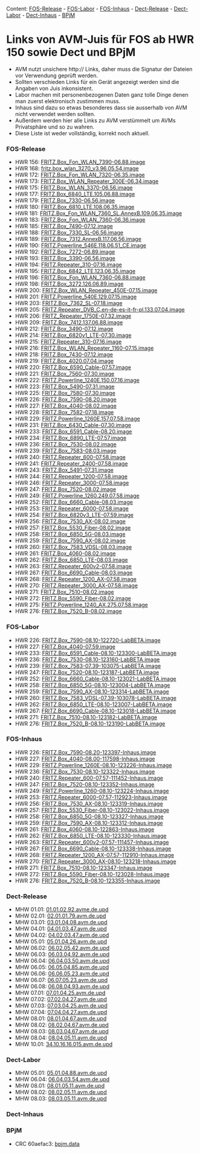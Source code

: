 [//]: # ( Do not edit this file! Run generate.sh to create it. )
Content: [FOS-Release](#fos-release) - [FOS-Labor](#fos-labor) - [FOS-Inhaus](#fos-inhaus) - [Dect-Release](#dect-release) - [Dect-Labor](#dect-labor) - [Dect-Inhaus](#dect-inhaus) - [BPjM](#bpjm)
# Links von AVM-Juis für FOS ab HWR 150 sowie Dect und BPjM
  - AVM nutzt unsichere http:// Links, daher muss die Signatur der Dateien vor Verwendung geprüft werden.
  - Sollten verschieden Links für ein Gerät angezeigt werden sind die Angaben von Juis inkonsistent.
  - Labor machen mit personenbezogenen Daten ganz tolle Dinge denen man zuerst elektronisch zustimmen muss.
  - Inhaus sind dazu so etwas besonderes dass sie ausserhalb von AVM nicht verwendet werden sollten.
  - Außerdem werden hier alle Links zu AVM verstümmelt um AVMs Privatsphäre und so zu wahren.
  - Diese Liste ist weder vollständig, korrekt noch aktuell.

### FOS-Release
  - HWR 156: [FRITZ.Box_Fon_WLAN_7390-06.88.image](http://download.example.com/fritzbox/fritzbox-7390/deutschland/fritz.os/FRITZ.Box_Fon_WLAN_7390-06.88.image)
  - HWR 168: [fritz.box_wlan_3270_v3.96.05.54.image](http://download.example.com/archive/fritz.box/fritzbox.wlan_3270_v3/firmware/deutsch/fritz.box_wlan_3270_v3.96.05.54.image)
  - HWR 172: [FRITZ.Box_Fon_WLAN_7320-06.35.image](http://download.example.com/archive/fritz.box/fritzbox.fon_wlan_7320/firmware/deutsch/FRITZ.Box_Fon_WLAN_7320-06.35.image)
  - HWR 173: [FRITZ.Box_WLAN_Repeater_300E-06.34.image](http://download.example.com/fritzwlan/fritzwlan-repeater-300e/deutschland/fritz.os/FRITZ.Box_WLAN_Repeater_300E-06.34.image)
  - HWR 175: [FRITZ.Box_WLAN_3370-06.56.image](http://download.example.com/archive/fritz.box/fritzbox.wlan_3370/firmware/deutsch/FRITZ.Box_WLAN_3370-06.56.image)
  - HWR 177: [FRITZ.Box_6840_LTE.105.06.88.image](http://download.example.com/fritzbox/fritzbox-6840-lte/deutschland/fritz.os/FRITZ.Box_6840_LTE.105.06.88.image)
  - HWR 179: [FRITZ.Box_7330-06.56.image](http://download.example.com/archive/fritz.box/fritzbox.7330/firmware/deutsch/FRITZ.Box_7330-06.56.image)
  - HWR 180: [FRITZ.Box_6810_LTE.108.06.35.image](http://download.example.com/fritzbox/fritzbox-6810-lte/deutschland/fritz.os//FRITZ.Box_6810_LTE.108.06.35.image)
  - HWR 181: [FRITZ.Box_Fon_WLAN_7360_SL.AnnexB.109.06.35.image](http://download.example.com/fritzbox/fritzbox-7360-sl/deutschland/fritz.os/FRITZ.Box_Fon_WLAN_7360_SL.AnnexB.109.06.35.image)
  - HWR 183: [FRITZ.Box_Fon_WLAN_7360-06.36.image](http://download.example.com/fritzbox/fritzbox-7360-v1/deutschland/fritz.os/FRITZ.Box_Fon_WLAN_7360-06.36.image)
  - HWR 185: [FRITZ.Box_7490-07.12.image](http://download.example.com/firmware/7490/jz76373/3265348765/deutschland/fritz.os/FRITZ.Box_7490-07.12.image)
  - HWR 188: [FRITZ.Box_7330_SL-06.56.image](http://download.example.com/archive/fritz.box/fritzbox.7330_sl/firmware/deutsch/FRITZ.Box_7330_SL-06.56.image)
  - HWR 189: [FRITZ.Box_7312.AnnexB.117.06.56.image](http://download.example.com/fritzbox/fritzbox-7312/deutschland/fritz.os/FRITZ.Box_7312.AnnexB.117.06.56.image)
  - HWR 190: [FRITZ.Powerline_546E.118.06.51_CE.image](http://download.example.com/firmware/546E/8723218764/CE/FRITZ.Powerline_546E.118.06.51_CE.image)
  - HWR 192: [FRITZ.Box_7272-06.89.image](http://download.example.com/fritzbox/fritzbox-7272/deutschland/fritz.os/FRITZ.Box_7272-06.89.image)
  - HWR 193: [FRITZ.Box_3390-06.56.image](http://download.example.com/archive/fritz.box/fritzbox.wlan_3390/firmware/deutsch/FRITZ.Box_3390-06.56.image)
  - HWR 194: [FRITZ.Repeater_310-07.16.image](http://download.example.com/fritzwlan/fritzwlan-repeater-310-a/deutschland/fritz.os/FRITZ.Repeater_310-07.16.image)
  - HWR 195: [FRITZ.Box_6842_LTE.123.06.35.image](http://download.example.com/fritzbox/fritzbox-6842-lte/deutschland/fritz.os/FRITZ.Box_6842_LTE.123.06.35.image)
  - HWR 196: [FRITZ.Box_Fon_WLAN_7360-06.88.image](http://download.example.com/fritzbox/fritzbox-7360-v2/deutschland/fritz.os/FRITZ.Box_Fon_WLAN_7360-06.88.image)
  - HWR 198: [FRITZ.Box_3272.126.06.89.image](http://download.example.com/fritzbox/fritzbox-3272/deutschland/fritz.os/FRITZ.Box_3272.126.06.89.image)
  - HWR 200: [FRITZ.Box_WLAN_Repeater_450E-07.15.image](http://download.example.com/fritzwlan/fritzwlan-repeater-450e/deutschland/fritz.os/FRITZ.Box_WLAN_Repeater_450E-07.15.image)
  - HWR 201: [FRITZ.Powerline_540E.129.07.15.image](http://download.example.com/fritzpowerline/fritzpowerline-540e/deutschland/fritz.os/FRITZ.Powerline_540E.129.07.15.image)
  - HWR 203: [FRITZ.Box_7362_SL-07.18.image](http://download.example.com/fritzbox/fritzbox-7362-sl/deutschland/fritz.os/FRITZ.Box_7362_SL-07.18.image)
  - HWR 205: [FRITZ.Repeater_DVB_C.en-de-es-it-fr-pl.133.07.04.image](http://download.example.com/fritzwlan/fritzwlan-repeater-dvb-c/deutschland/fritz.os/FRITZ.Repeater_DVB_C.en-de-es-it-fr-pl.133.07.04.image)
  - HWR 206: [FRITZ_Repeater_1750E-07.32.image](http://download.example.com/fritzwlan/fritzwlan-repeater-1750e/deutschland/fritz.os/FRITZ_Repeater_1750E-07.32.image)
  - HWR 209: [FRITZ.Box_7412.137.06.88.image](http://download.example.com/fritzbox/fritzbox-7412/deutschland/fritz.os/FRITZ.Box_7412.137.06.88.image)
  - HWR 212: [FRITZ.Box_3490-07.12.image](http://download.example.com/firmware/3490/jz76373/3754863962/deutschland/fritz.os/FRITZ.Box_3490-07.12.image)
  - HWR 214: [FRITZ.Box_6820v1_LTE-07.30.image](http://download.example.com/fritzbox/fritzbox-6820-lte/deutschland/fritz.os/FRITZ.Box_6820v1_LTE-07.30.image)
  - HWR 215: [FRITZ.Repeater_310-07.16.image](http://download.example.com/fritzwlan/fritzwlan-repeater-310-b/deutschland/fritz.os/FRITZ.Repeater_310-07.16.image)
  - HWR 216: [FRITZ.Box_WLAN_Repeater_1160-07.15.image](http://download.example.com/fritzwlan/fritzwlan-repeater-1160/deutschland/fritz.os/FRITZ.Box_WLAN_Repeater_1160-07.15.image)
  - HWR 218: [FRITZ.Box_7430-07.12.image](http://download.example.com/firmware/7430/jz76373/9273521133/deutschland/fritz.os/FRITZ.Box_7430-07.12.image)
  - HWR 219: [FRITZ.Box_4020.07.04.image](http://download.example.com/fritzbox/fritzbox-4020/deutschland/fritz.os/FRITZ.Box_4020.07.04.image)
  - HWR 220: [FRITZ.Box_6590_Cable-07.57.image](http://download.example.com/fritzbox/fritzbox-6590-cable/deutschland/fritz.os/FRITZ.Box_6590_Cable-07.57.image)
  - HWR 221: [FRITZ.Box_7560-07.30.image](http://download.example.com/fritzbox/fritzbox-7560/deutschland/fritz.os/FRITZ.Box_7560-07.30.image)
  - HWR 222: [FRITZ.Powerline_1240E.150.07.16.image](http://download.example.com/fritzpowerline/fritzpowerline-1240e/deutschland/fritz.os/FRITZ.Powerline_1240E.150.07.16.image)
  - HWR 223: [FRITZ.Box_5490-07.31.image](http://download.example.com/fritzbox/fritzbox-5490/other/fritz.os/FRITZ.Box_5490-07.31.image)
  - HWR 225: [FRITZ.Box_7580-07.30.image](http://download.example.com/fritzbox/fritzbox-7580/deutschland/fritz.os/FRITZ.Box_7580-07.30.image)
  - HWR 226: [FRITZ.Box_7590-08.20.image](http://download.example.com/fritzbox/fritzbox-7590/deutschland/fritz.os/FRITZ.Box_7590-08.20.image)
  - HWR 227: [FRITZ.Box_4040-08.02.image](http://download.example.com/fritzbox/fritzbox-4040/deutschland/fritz.os/FRITZ.Box_4040-08.02.image)
  - HWR 228: [FRITZ.Box_7582-07.18.image](http://download.example.com/fritzbox/fritzbox-7582/other/fritz.os/FRITZ.Box_7582-07.18.image)
  - HWR 229: [FRITZ.Powerline_1260E.157.07.58.image](http://download.example.com/fritzpowerline/fritzpowerline-1260e/deutschland/fritz.os/FRITZ.Powerline_1260E.157.07.58.image)
  - HWR 231: [FRITZ.Box_6430_Cable-07.30.image](http://download.example.com/fritzbox/fritzbox-6430-cable/deutschland/fritz.os/FRITZ.Box_6430_Cable-07.30.image)
  - HWR 233: [FRITZ.Box_6591_Cable-08.20.image](http://download.example.com/fritzbox/fritzbox-6591-cable/deutschland/fritz.os/FRITZ.Box_6591_Cable-08.20.image)
  - HWR 234: [FRITZ.Box_6890_LTE-07.57.image](http://download.example.com/fritzbox/fritzbox-6890-lte/deutschland/fritz.os/FRITZ.Box_6890_LTE-07.57.image)
  - HWR 236: [FRITZ.Box_7530-08.02.image](http://download.example.com/fritzbox/fritzbox-7530/deutschland/fritz.os/FRITZ.Box_7530-08.02.image)
  - HWR 239: [FRITZ.Box_7583-08.03.image](http://download.example.com/fritzbox/fritzbox-7583/deutschland/fritz.os/FRITZ.Box_7583-08.03.image)
  - HWR 240: [FRITZ.Repeater_600-07.58.image](http://download.example.com/fritzwlan/fritzrepeater-600/deutschland/fritz.os/FRITZ.Repeater_600-07.58.image)
  - HWR 241: [FRITZ.Repeater_2400-07.58.image](http://download.example.com/fritzwlan/fritzrepeater-2400/deutschland/fritz.os/FRITZ.Repeater_2400-07.58.image)
  - HWR 243: [FRITZ.Box_5491-07.31.image](http://download.example.com/fritzbox/fritzbox-5491/deutschland/fritz.os/FRITZ.Box_5491-07.31.image)
  - HWR 244: [FRITZ.Repeater_1200-07.58.image](http://download.example.com/fritzwlan/fritzrepeater-1200/deutschland/fritz.os/FRITZ.Repeater_1200-07.58.image)
  - HWR 246: [FRITZ.Repeater_3000-07.58.image](http://download.example.com/fritzwlan/fritzrepeater-3000/deutschland/fritz.os/FRITZ.Repeater_3000-07.58.image)
  - HWR 247: [FRITZ.Box_7520-08.02.image](http://download.example.com/fritzbox/fritzbox-7520/deutschland/fritz.os/FRITZ.Box_7520-08.02.image)
  - HWR 249: [FRITZ.Powerline_1260.249.07.58.image](http://download.example.com/fritzpowerline/fritzpowerline-1260/deutschland/fritz.os/FRITZ.Powerline_1260.249.07.58.image)
  - HWR 252: [FRITZ.Box_6660_Cable-08.03.image](http://download.example.com/fritzbox/fritzbox-6660-cable/deutschland/fritz.os/FRITZ.Box_6660_Cable-08.03.image)
  - HWR 253: [FRITZ.Repeater_6000-07.58.image](http://download.example.com/fritzwlan/fritzrepeater-6000/deutschland/fritz.os/FRITZ.Repeater_6000-07.58.image)
  - HWR 254: [FRITZ.Box_6820v3_LTE-07.59.image](http://download.example.com/fritzbox/fritzbox-6820-lte-v3/deutschland/fritz.os/FRITZ.Box_6820v3_LTE-07.59.image)
  - HWR 256: [FRITZ.Box_7530_AX-08.02.image](http://download.example.com/fritzbox/fritzbox-7530-ax/deutschland/fritz.os/FRITZ.Box_7530_AX-08.02.image)
  - HWR 257: [FRITZ.Box_5530_Fiber-08.02.image](http://download.example.com/fritzbox/fritzbox-5530-fiber/deutschland/fritz.os/FRITZ.Box_5530_Fiber-08.02.image)
  - HWR 258: [FRITZ.Box_6850_5G-08.03.image](http://download.example.com/fritzbox/fritzbox-6850-5g/deutschland/fritz.os/FRITZ.Box_6850_5G-08.03.image)
  - HWR 259: [FRITZ.Box_7590_AX-08.02.image](http://download.example.com/fritzbox/fritzbox-7590-ax/deutschland/fritz.os/FRITZ.Box_7590_AX-08.02.image)
  - HWR 260: [FRITZ.Box_7583_VDSL-08.03.image](http://download.example.com/fritzbox/fritzbox-7583-vdsl/deutschland/fritz.os/FRITZ.Box_7583_VDSL-08.03.image)
  - HWR 261: [FRITZ.Box_4060-08.02.image](http://download.example.com/fritzbox/fritzbox-4060/deutschland/fritz.os/FRITZ.Box_4060-08.02.image)
  - HWR 262: [FRITZ.Box_6850_LTE-08.03.image](http://download.example.com/fritzbox/fritzbox-6850-lte/deutschland/fritz.os/FRITZ.Box_6850_LTE-08.03.image)
  - HWR 263: [FRITZ.Repeater_600v2-07.58.image](http://download.example.com/fritzwlan/fritzrepeater-600v2/deutschland/fritz.os/FRITZ.Repeater_600v2-07.58.image)
  - HWR 267: [FRITZ.Box_6690_Cable-08.03.image](http://download.example.com/fritzbox/fritzbox-6690-cable/deutschland/fritz.os/FRITZ.Box_6690_Cable-08.03.image)
  - HWR 268: [FRITZ.Repeater_1200_AX-07.58.image](http://download.example.com/fritzwlan/fritzrepeater-1200-ax/deutschland/fritz.os/FRITZ.Repeater_1200_AX-07.58.image)
  - HWR 270: [FRITZ.Repeater_3000_AX-07.58.image](http://download.example.com/fritzwlan/fritzrepeater-3000-ax/deutschland/fritz.os/FRITZ.Repeater_3000_AX-07.58.image)
  - HWR 271: [FRITZ.Box_7510-08.02.image](http://download.example.com/fritzbox/fritzbox-7510/deutschland/fritz.os/FRITZ.Box_7510-08.02.image)
  - HWR 272: [FRITZ.Box_5590_Fiber-08.02.image](http://download.example.com/fritzbox/fritzbox-5590-fiber/deutschland/fritz.os/FRITZ.Box_5590_Fiber-08.02.image)
  - HWR 275: [FRITZ.Powerline_1240_AX.275.07.58.image](http://download.example.com/fritzpowerline/fritzpowerline-1240-ax/deutschland/fritz.os/FRITZ.Powerline_1240_AX.275.07.58.image)
  - HWR 276: [FRITZ.Box_7520_B-08.02.image](http://download.example.com/fritzbox/fritzbox-7520-B/deutschland/fritz.os/FRITZ.Box_7520_B-08.02.image)

### FOS-Labor
  - HWR 226: [FRITZ.Box_7590-08.10-122720-LabBETA.image](http://download.example.com/labor/Smart24P2/7590/FRITZ.Box_7590-08.10-122720-LabBETA.image)
  - HWR 227: [FRITZ.Box_4040-07.59.image](http://download.example.com/firmware/4040/347831279831289213893218/FRITZ.Box_4040-07.59.image)
  - HWR 233: [FRITZ.Box_6591_Cable-08.10-123300-LabBETA.image](http://download.example.com/labor/Smart24P2/6591Cable/FRITZ.Box_6591_Cable-08.10-123300-LabBETA.image)
  - HWR 236: [FRITZ.Box_7530-08.10-123160-LabBETA.image](http://download.example.com/labor/Smart24P2/7530/FRITZ.Box_7530-08.10-123160-LabBETA.image)
  - HWR 239: [FRITZ.Box_7583-07.39-103075-LabBETA.image](http://download.example.com/labor/MOVE21/7583/FRITZ.Box_7583-07.39-103075-LabBETA.image)
  - HWR 247: [FRITZ.Box_7520-08.10-123187-LabBETA.image](http://download.example.com/labor/Smart24P2/7520/FRITZ.Box_7520-08.10-123187-LabBETA.image)
  - HWR 252: [FRITZ.Box_6660_Cable-08.10-123021-LabBETA.image](http://download.example.com/labor/Smart24P2/6660Cable/FRITZ.Box_6660_Cable-08.10-123021-LabBETA.image)
  - HWR 258: [FRITZ.Box_6850_5G-08.10-123004-LabBETA.image](http://download.example.com/labor/Smart24P2/68505G/FRITZ.Box_6850_5G-08.10-123004-LabBETA.image)
  - HWR 259: [FRITZ.Box_7590_AX-08.10-123314-LabBETA.image](http://download.example.com/labor/Smart24P2/7590AX/FRITZ.Box_7590_AX-08.10-123314-LabBETA.image)
  - HWR 260: [FRITZ.Box_7583_VDSL-07.39-103078-LabBETA.image](http://download.example.com/labor/MOVE21/7583VDSL/FRITZ.Box_7583_VDSL-07.39-103078-LabBETA.image)
  - HWR 262: [FRITZ.Box_6850_LTE-08.10-123007-LabBETA.image](http://download.example.com/labor/Smart24P2/6850LTE/FRITZ.Box_6850_LTE-08.10-123007-LabBETA.image)
  - HWR 267: [FRITZ.Box_6690_Cable-08.10-123018-LabBETA.image](http://download.example.com/labor/Smart24P2/6690Cable/FRITZ.Box_6690_Cable-08.10-123018-LabBETA.image)
  - HWR 271: [FRITZ.Box_7510-08.10-123182-LabBETA.image](http://download.example.com/labor/Smart24P2/7510/FRITZ.Box_7510-08.10-123182-LabBETA.image)
  - HWR 276: [FRITZ.Box_7520_B-08.10-123190-LabBETA.image](http://download.example.com/labor/Smart24P2/7520B/FRITZ.Box_7520_B-08.10-123190-LabBETA.image)

### FOS-Inhaus
  - HWR 226: [FRITZ.Box_7590-08.20-123397-Inhaus.image](http://download.example.com/inhaus/Smart24P2NL1/7590/FRITZ.Box_7590-08.20-123397-Inhaus.image)
  - HWR 227: [FRITZ.Box_4040-08.00-117598-Inhaus.image](http://download.example.com/inhaus/Smart24P1NL1/4040/FRITZ.Box_4040-08.00-117598-Inhaus.image)
  - HWR 229: [FRITZ.Powerline_1260E-08.10-123226-Inhaus.image](http://download.example.com/inhaus/Smart24P2/1260E/FRITZ.Powerline_1260E-08.10-123226-Inhaus.image)
  - HWR 236: [FRITZ.Box_7530-08.10-123322-Inhaus.image](http://download.example.com/inhaus/Smart24P2/7530/FRITZ.Box_7530-08.10-123322-Inhaus.image)
  - HWR 240: [FRITZ.Repeater_600-07.57-111452-Inhaus.image](http://download.example.com/inhaus/MOVE21NL1/600/FRITZ.Repeater_600-07.57-111452-Inhaus.image)
  - HWR 247: [FRITZ.Box_7520-08.10-123352-Inhaus.image](http://download.example.com/inhaus/Smart24P2/7520/FRITZ.Box_7520-08.10-123352-Inhaus.image)
  - HWR 249: [FRITZ.Powerline_1260-08.10-123224-Inhaus.image](http://download.example.com/inhaus/Smart24P2/1260/FRITZ.Powerline_1260-08.10-123224-Inhaus.image)
  - HWR 253: [FRITZ.Repeater_6000-07.57-112923-Inhaus.image](http://download.example.com/inhaus/MOVE21NL1/6000/FRITZ.Repeater_6000-07.57-112923-Inhaus.image)
  - HWR 256: [FRITZ.Box_7530_AX-08.10-123319-Inhaus.image](http://download.example.com/inhaus/Smart24P2/7530AX/FRITZ.Box_7530_AX-08.10-123319-Inhaus.image)
  - HWR 257: [FRITZ.Box_5530_Fiber-08.10-123022-Inhaus.image](http://download.example.com/inhaus/Smart24P2/5530Fiber/FRITZ.Box_5530_Fiber-08.10-123022-Inhaus.image)
  - HWR 258: [FRITZ.Box_6850_5G-08.10-123327-Inhaus.image](http://download.example.com/inhaus/Smart24P2/68505G/FRITZ.Box_6850_5G-08.10-123327-Inhaus.image)
  - HWR 259: [FRITZ.Box_7590_AX-08.10-123312-Inhaus.image](http://download.example.com/inhaus/Smart24P2/7590AX/FRITZ.Box_7590_AX-08.10-123312-Inhaus.image)
  - HWR 261: [FRITZ.Box_4060-08.10-122863-Inhaus.image](http://download.example.com/inhaus/Smart24P2/4060/FRITZ.Box_4060-08.10-122863-Inhaus.image)
  - HWR 262: [FRITZ.Box_6850_LTE-08.10-123330-Inhaus.image](http://download.example.com/inhaus/Smart24P2/6850LTE/FRITZ.Box_6850_LTE-08.10-123330-Inhaus.image)
  - HWR 263: [FRITZ.Repeater_600v2-07.57-111457-Inhaus.image](http://download.example.com/inhaus/MOVE21NL1/600v2/FRITZ.Repeater_600v2-07.57-111457-Inhaus.image)
  - HWR 267: [FRITZ.Box_6690_Cable-08.10-123338-Inhaus.image](http://download.example.com/inhaus/Smart24P2/6690Cable/FRITZ.Box_6690_Cable-08.10-123338-Inhaus.image)
  - HWR 268: [FRITZ.Repeater_1200_AX-07.57-112910-Inhaus.image](http://download.example.com/inhaus/MOVE21NL1/1200AX/FRITZ.Repeater_1200_AX-07.57-112910-Inhaus.image)
  - HWR 270: [FRITZ.Repeater_3000_AX-08.10-123218-Inhaus.image](http://download.example.com/inhaus/Smart24P2/3000AX/FRITZ.Repeater_3000_AX-08.10-123218-Inhaus.image)
  - HWR 271: [FRITZ.Box_7510-08.10-123347-Inhaus.image](http://download.example.com/inhaus/Smart24P2/7510/FRITZ.Box_7510-08.10-123347-Inhaus.image)
  - HWR 272: [FRITZ.Box_5590_Fiber-08.10-123028-Inhaus.image](http://download.example.com/inhaus/Smart24P2/5590Fiber/FRITZ.Box_5590_Fiber-08.10-123028-Inhaus.image)
  - HWR 276: [FRITZ.Box_7520_B-08.10-123355-Inhaus.image](http://download.example.com/inhaus/Smart24P2/7520B/FRITZ.Box_7520_B-08.10-123355-Inhaus.image)

### Dect-Release
  - MHW 01.01: [01.01.02.92.avme.de.upd](http://download.example.com/dect/0101/01.01.02.92.avme.de.upd)
  - MHW 02.01: [02.01.01.79.avm.de.upd](http://download.example.com/dect/0201/02.01.01.79.avm.de.upd)
  - MHW 03.01: [03.01.04.08.avm.de.upd](http://download.example.com/dect/0301/iq17/03.01.04.08.avm.de.upd)
  - MHW 04.01: [04.01.03.47.avm.de.upd](http://download.example.com/dect/0401/p15/04.01.03.47.avm.de.upd)
  - MHW 04.02: [04.02.03.47.avm.de.upd](http://download.example.com/dect/0402/p15/04.02.03.47.avm.de.upd)
  - MHW 05.01: [05.01.04.26.avm.de.upd](http://download.example.com/dect/0501/mesh18/05.01.04.26.avm.de.upd)
  - MHW 06.02: [06.02.05.42.avm.de.upd](http://download.example.com/dect/0602/Smart24P2/06.02.05.42.avm.de.upd)
  - MHW 06.03: [06.03.04.92.avm.de.upd](http://download.example.com/dect/0603/move21/06.03.04.92.avm.de.upd)
  - MHW 06.04: [06.04.03.50.avm.de.upd](http://download.example.com/dect/0604/p15/06.04.03.50.avm.de.upd)
  - MHW 06.05: [06.05.04.85.avm.de.upd](http://download.example.com/dect/0605/iq17/06.05.04.85.avm.de.upd)
  - MHW 06.06: [06.06.05.23.avm.de.upd](http://download.example.com/dect/0606/Smart24P2/06.06.05.23.avm.de.upd)
  - MHW 06.07: [06.07.05.23.avm.de.upd](http://download.example.com/dect/0607/Smart24P2/06.07.05.23.avm.de.upd)
  - MHW 06.08: [06.08.04.93.avm.de.upd](http://download.example.com/dect/0608/naut_test/06.08.04.93.avm.de.upd)
  - MHW 07.01: [07.01.04.25.avm.de.upd](http://download.example.com/dect/0701/07.01.04.25.avm.de.upd)
  - MHW 07.02: [07.02.04.27.avm.de.upd](http://download.example.com/dect/0702/smart24/07.02.04.27.avm.de.upd)
  - MHW 07.03: [07.03.04.25.avm.de.upd](http://download.example.com/dect/0703/move21/07.03.04.25.avm.de.upd)
  - MHW 07.04: [07.04.04.27.avm.de.upd](http://download.example.com/dect/0704/smart24/07.04.04.27.avm.de.upd)
  - MHW 08.01: [08.01.04.67.avm.de.upd](http://download.example.com/dect/0801/psq19p2/08.01.04.67.avm.de.upd)
  - MHW 08.02: [08.02.04.67.avm.de.upd](http://download.example.com/dect/0802/psq19p2/08.02.04.67.avm.de.upd)
  - MHW 08.03: [08.03.04.67.avm.de.upd](http://download.example.com/dect/0803/psq19p2/08.03.04.67.avm.de.upd)
  - MHW 08.04: [08.04.05.11.avm.de.upd](http://download.example.com/dect/0804/smart24p1/08.04.05.11.avm.de.upd)
  - MHW 10.01: [34.10.16.16.015.avm.de.upd](http://download.example.com/dect/1001/Release/34.10.16.16.015.avm.de.upd)

### Dect-Labor
  - MHW 05.01: [05.01.04.88.avm.de.upd](http://download.example.com/dect/0501/move21/05.01.04.88.avm.de.upd)
  - MHW 06.04: [06.04.03.54.avm.de.upd](http://download.example.com/dect/0604/p15/06.04.03.54.avm.de.upd)
  - MHW 08.01: [08.01.05.11.avm.de.upd](http://download.example.com/dect/0801/smart24p1/08.01.05.11.avm.de.upd)
  - MHW 08.02: [08.02.05.11.avm.de.upd](http://download.example.com/dect/0802/smart24p1/08.02.05.11.avm.de.upd)
  - MHW 08.03: [08.03.05.11.avm.de.upd](http://download.example.com/dect/0803/smart24p1/08.03.05.11.avm.de.upd)

### Dect-Inhaus

### BPjM
  - CRC 60aefac3: [bpjm.data](http://download.example.com/bpjm/281158/bpjm.data)

